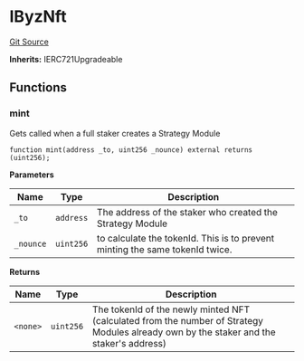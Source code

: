 # IByzNft
[Git Source](https://github.com/Byzantine-Finance/byzantine-contracts/blob/039f6bfc2d98b2c720b4f881f44b17511a859648/src/interfaces/IByzNft.sol)

**Inherits:**
IERC721Upgradeable


## Functions
### mint

Gets called when a full staker creates a Strategy Module


```solidity
function mint(address _to, uint256 _nounce) external returns (uint256);
```
**Parameters**

|Name|Type|Description|
|----|----|-----------|
|`_to`|`address`|The address of the staker who created the Strategy Module|
|`_nounce`|`uint256`|to calculate the tokenId. This is to prevent minting the same tokenId twice.|

**Returns**

|Name|Type|Description|
|----|----|-----------|
|`<none>`|`uint256`|The tokenId of the newly minted NFT (calculated from the number of Strategy Modules already own by the staker and the staker's address)|


